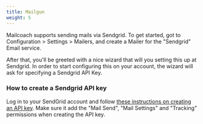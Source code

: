 ```yaml
---
title: Mailgun
weight: 5
---
```


Mailcoach supports sending mails via Sendgrid. To get started, got to Configuration > Settings > Mailers, and create a Mailer for the "Sendgrid" Email service.

After that, you'll be greeted with a nice wizard that will you setting this up at Sendgrid. In order to start configuring this on your account, the wizard will ask for specifying a Sendgrid API Key.

### How to create a Sendgrid API key

Log in to your SendGrid account and follow [these instructions on creating an API key](https://docs.sendgrid.com/ui/account-and-settings/api-keys#creating-an-api-key). Make sure it add the "Mail Send", "Mail Settings" and "Tracking" permissions when creating the API key. 
